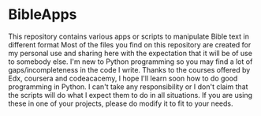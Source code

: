 BibleApps
=========

This repository contains various apps or scripts to manipulate Bible text in different format
Most of the files you find on this repository are created for my personal use and sharing here with the expectation that it will be of use to somebody else.
I'm new to Python programming so you may find a lot of gaps/incompleteness in the code I write. Thanks to the courses offered by Edx, coursera and codeacacemy, I hope I'll learn soon how to do good programming in Python. I can't take any responsibility or I don't claim that the scripts will do what I expect them to do in all situations. If you are using these in one of your projects, please do modify it to fit to your needs.

